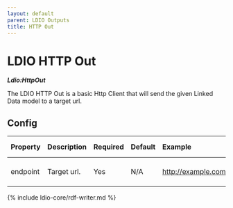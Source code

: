 ```yaml
---
layout: default
parent: LDIO Outputs
title: HTTP Out
---
```


# LDIO HTTP Out

***Ldio:HttpOut***

The LDIO HTTP Out is a basic Http Client that will send the given Linked Data model to a target url.

## Config

| Property   | Description           | Required | Default      | Example                     | Supported values                                      |
|:-----------|:----------------------|:---------|:-------------|:----------------------------|:------------------------------------------------------|
| endpoint   | Target url.           | Yes      | N/A          | http://example.com/endpoint | HTTP and HTTPS urls                                   |

{% include ldio-core/rdf-writer.md %}